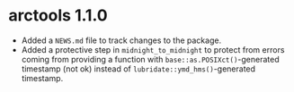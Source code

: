 # arctools 1.1.0

* Added a `NEWS.md` file to track changes to the package.
* Added a protective step in `midnight_to_midnight` to protect from errors coming from providing a function with `base::as.POSIXct()`-generated timestamp (not ok) instead of `lubridate::ymd_hms()`-generated timestamp. 
